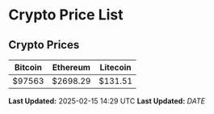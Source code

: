 # Crypto Price List

## Crypto Prices
| Bitcoin | Ethereum | Litecoin |
| ------- | -------- | -------- |
| $97563 | $2698.29 | $131.51 |
**Last Updated:** 2025-02-15 14:29 UTC
**Last Updated:** $DATE$

